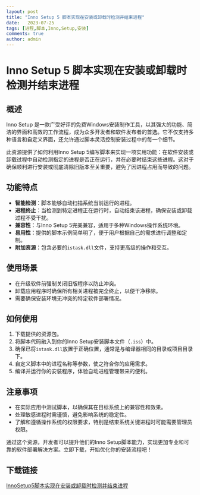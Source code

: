 ```yaml
---
layout: post
title: "Inno Setup 5 脚本实现在安装或卸载时检测并结束进程"
date:   2023-07-25
tags: [进程,脚本,Inno,Setup,安装]
comments: true
author: admin
---
```

# Inno Setup 5 脚本实现在安装或卸载时检测并结束进程

## 概述
Inno Setup 是一款广受好评的免费Windows安装制作工具，以其强大的功能、简洁的界面和高效的工作流程，成为众多开发者和软件发布者的首选。它不仅支持多种语言和自定义界面，还允许通过脚本灵活控制安装过程中的每一个细节。

此资源提供了如何利用Inno Setup 5编写脚本来实现一项实用功能：在软件安装或卸载过程中自动检测指定的进程是否正在运行，并在必要时结束这些进程。这对于确保顺利进行安装或彻底清除旧版本至关重要，避免了因进程占用而导致的问题。

## 功能特点
- **智能检测**：脚本能够自动扫描系统当前运行的进程。
- **进程终止**：当检测到特定进程正在运行时，自动结束该进程，确保安装或卸载过程不受干扰。
- **兼容性**：与Inno Setup 5完美兼容，适用于多种Windows操作系统环境。
- **易用性**：提供的脚本示例简单明了，便于用户根据自己的需求进行调整和定制。
- **附加资源**：包含必要的`istask.dll`文件，支持更高级的操作和交互。

## 使用场景
- 在升级软件前强制关闭旧版程序以防止冲突。
- 卸载应用程序时确保所有相关进程被完全终止，以便干净移除。
- 需要确保安装环境无冲突的特定软件部署情况。

## 如何使用
1. 下载提供的资源包。
2. 将脚本代码融入到你的Inno Setup安装脚本文件（`.iss`）中。
3. 确保已将`istask.dll`放置于正确位置，通常是与编译器相同的目录或项目目录下。
4. 自定义脚本中的进程名称等参数，使之符合你的应用需求。
5. 编译并运行你的安装程序，体验自动进程管理带来的便利。

## 注意事项
- 在实际应用中测试脚本，以确保其在目标系统上的兼容性和效果。
- 处理敏感进程时需谨慎，避免影响系统的稳定性。
- 了解和遵循操作系统的权限要求，特别是结束系统关键进程时可能需要管理员权限。

通过这个资源，开发者可以提升他们的Inno Setup脚本能力，实现更加专业和可靠的软件部署解决方案。立即下载，开始优化你的安装流程吧！

## 下载链接

[InnoSetup5脚本实现在安装或卸载时检测并结束进程](https://pan.quark.cn/s/e2de1620ebc5)